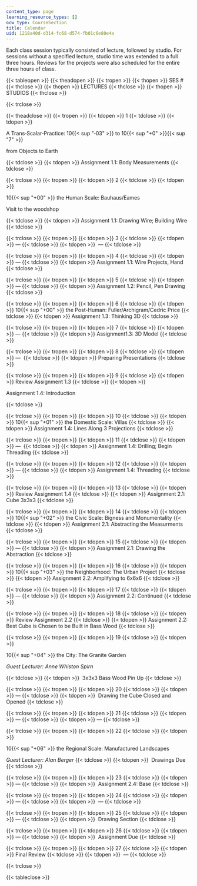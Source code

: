```yaml
---
content_type: page
learning_resource_types: []
ocw_type: CourseSection
title: Calendar
uid: 1218a40d-d314-fc68-d574-fb01c6e80e4a
---
```


Each class session typically consisted of lecture, followed by studio. For sessions without a specified lecture, studio time was extended to a full three hours. Reviews for the projects were also scheduled for the entire three hours of class.

{{< tableopen >}}
{{< theadopen >}}
{{< tropen >}}
{{< thopen >}}
SES #
{{< thclose >}}
{{< thopen >}}
LECTURES
{{< thclose >}}
{{< thopen >}}
STUDIOS
{{< thclose >}}

{{< trclose >}}

{{< theadclose >}}
{{< tropen >}}
{{< tdopen >}}
1
{{< tdclose >}}
{{< tdopen >}}


A Trans‐Scalar‐Practice: 10{{< sup "‐03" >}} to 10{{< sup "\+0" >}}{{< sup "7" >}}

from Objects to Earth


{{< tdclose >}}
{{< tdopen >}}
Assignment 1.1: Body Measurements
{{< tdclose >}}

{{< trclose >}}
{{< tropen >}}
{{< tdopen >}}
2
{{< tdclose >}}
{{< tdopen >}}


10{{< sup "\+00" >}} the Human Scale: Bauhaus/Eames

Visit to the woodshop


{{< tdclose >}}
{{< tdopen >}}
Assignment 1.1: Drawing Wire; Building Wire
{{< tdclose >}}

{{< trclose >}}
{{< tropen >}}
{{< tdopen >}}
3
{{< tdclose >}}
{{< tdopen >}}
—
{{< tdclose >}}
{{< tdopen >}}
 —
{{< tdclose >}}

{{< trclose >}}
{{< tropen >}}
{{< tdopen >}}
4
{{< tdclose >}}
{{< tdopen >}}
—
{{< tdclose >}}
{{< tdopen >}}
Assignment 1.1: Wire Projects, Hand
{{< tdclose >}}

{{< trclose >}}
{{< tropen >}}
{{< tdopen >}}
5
{{< tdclose >}}
{{< tdopen >}}
—
{{< tdclose >}}
{{< tdopen >}}
Assignment 1.2: Pencil, Pen Drawing
{{< tdclose >}}

{{< trclose >}}
{{< tropen >}}
{{< tdopen >}}
6
{{< tdclose >}}
{{< tdopen >}}
10{{< sup "\+00" >}} the Post-Human: Fuller/Archigram/Cedric Price
{{< tdclose >}}
{{< tdopen >}}
Assignment 1.3: Thinking 3D
{{< tdclose >}}

{{< trclose >}}
{{< tropen >}}
{{< tdopen >}}
7
{{< tdclose >}}
{{< tdopen >}}
—
{{< tdclose >}}
{{< tdopen >}}
Assignment1.3: 3D Model
{{< tdclose >}}

{{< trclose >}}
{{< tropen >}}
{{< tdopen >}}
8
{{< tdclose >}}
{{< tdopen >}}
— 
{{< tdclose >}}
{{< tdopen >}}
Preparing Presentations
{{< tdclose >}}

{{< trclose >}}
{{< tropen >}}
{{< tdopen >}}
9
{{< tdclose >}}
{{< tdopen >}}
Review Assignment 1.3
{{< tdclose >}}
{{< tdopen >}}


Assignment 1.4: Introduction


{{< tdclose >}}

{{< trclose >}}
{{< tropen >}}
{{< tdopen >}}
10
{{< tdclose >}}
{{< tdopen >}}
10{{< sup "\+01" >}} the Domestic Scale: Villas
{{< tdclose >}}
{{< tdopen >}}
Assignment 1.4: Lines Along 3 Projections
{{< tdclose >}}

{{< trclose >}}
{{< tropen >}}
{{< tdopen >}}
11
{{< tdclose >}}
{{< tdopen >}}
— 
{{< tdclose >}}
{{< tdopen >}}
Assignment 1.4: Drilling; Begin Threading
{{< tdclose >}}

{{< trclose >}}
{{< tropen >}}
{{< tdopen >}}
12
{{< tdclose >}}
{{< tdopen >}}
—
{{< tdclose >}}
{{< tdopen >}}
Assignment 1.4: Threading
{{< tdclose >}}

{{< trclose >}}
{{< tropen >}}
{{< tdopen >}}
13
{{< tdclose >}}
{{< tdopen >}}
Review Assignment 1.4
{{< tdclose >}}
{{< tdopen >}}
Assignment 2.1: Cube 3x3x3
{{< tdclose >}}

{{< trclose >}}
{{< tropen >}}
{{< tdopen >}}
14
{{< tdclose >}}
{{< tdopen >}}
10{{< sup "\+02" >}} the Civic Scale: Bigness and Monumentality
{{< tdclose >}}
{{< tdopen >}}
Assignment 2.1: Abstracting the Measurments
{{< tdclose >}}

{{< trclose >}}
{{< tropen >}}
{{< tdopen >}}
15
{{< tdclose >}}
{{< tdopen >}}
—
{{< tdclose >}}
{{< tdopen >}}
Assignment 2.1: Drawing the Abstraction
{{< tdclose >}}

{{< trclose >}}
{{< tropen >}}
{{< tdopen >}}
16
{{< tdclose >}}
{{< tdopen >}}
10{{< sup "\+03" >}} the Neighborhood: The Urban Project
{{< tdclose >}}
{{< tdopen >}}
Assignment 2.2: Amplifying to 6x6x6
{{< tdclose >}}

{{< trclose >}}
{{< tropen >}}
{{< tdopen >}}
17
{{< tdclose >}}
{{< tdopen >}}
—
{{< tdclose >}}
{{< tdopen >}}
Assignment 2.2: Continued
{{< tdclose >}}

{{< trclose >}}
{{< tropen >}}
{{< tdopen >}}
18
{{< tdclose >}}
{{< tdopen >}}
Review Assignment 2.2
{{< tdclose >}}
{{< tdopen >}}
Assignment 2.2: Best Cube is Chosen to be Built in Bass Wood
{{< tdclose >}}

{{< trclose >}}
{{< tropen >}}
{{< tdopen >}}
19
{{< tdclose >}}
{{< tdopen >}}


10{{< sup "\+04" >}} the City: The Granite Garden

_Guest Lecturer: Anne Whiston Spirn_


{{< tdclose >}}
{{< tdopen >}}
 3x3x3 Bass Wood Pin Up
{{< tdclose >}}

{{< trclose >}}
{{< tropen >}}
{{< tdopen >}}
20
{{< tdclose >}}
{{< tdopen >}}
—
{{< tdclose >}}
{{< tdopen >}}
 Drawing the Cube Closed and Opened
{{< tdclose >}}

{{< trclose >}}
{{< tropen >}}
{{< tdopen >}}
21
{{< tdclose >}}
{{< tdopen >}}
—
{{< tdclose >}}
{{< tdopen >}}
—
{{< tdclose >}}

{{< trclose >}}
{{< tropen >}}
{{< tdopen >}}
22
{{< tdclose >}}
{{< tdopen >}}


10{{< sup "\+06" >}} the Regional Scale: Manufactured Landscapes

_Guest Lecturer: Alan Berger_
{{< tdclose >}}
{{< tdopen >}}
 Drawings Due
{{< tdclose >}}

{{< trclose >}}
{{< tropen >}}
{{< tdopen >}}
23
{{< tdclose >}}
{{< tdopen >}}
—
{{< tdclose >}}
{{< tdopen >}}
 Assignment 2.4: Base
{{< tdclose >}}

{{< trclose >}}
{{< tropen >}}
{{< tdopen >}}
24
{{< tdclose >}}
{{< tdopen >}}
—
{{< tdclose >}}
{{< tdopen >}}
 —
{{< tdclose >}}

{{< trclose >}}
{{< tropen >}}
{{< tdopen >}}
25
{{< tdclose >}}
{{< tdopen >}}
—
{{< tdclose >}}
{{< tdopen >}}
 Drawing Section
{{< tdclose >}}

{{< trclose >}}
{{< tropen >}}
{{< tdopen >}}
26
{{< tdclose >}}
{{< tdopen >}}
—
{{< tdclose >}}
{{< tdopen >}}
 Assignment Due
{{< tdclose >}}

{{< trclose >}}
{{< tropen >}}
{{< tdopen >}}
27
{{< tdclose >}}
{{< tdopen >}}
Final Review
{{< tdclose >}}
{{< tdopen >}}
 —
{{< tdclose >}}

{{< trclose >}}

{{< tableclose >}}